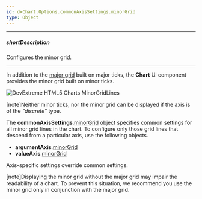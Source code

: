 ```yaml
---
id: dxChart.Options.commonAxisSettings.minorGrid
type: Object
---
```

---
##### shortDescription
Configures the minor grid.

---
In addition to the [major grid](/api-reference/10%20UI%20Components/dxChart/1%20Configuration/commonAxisSettings/grid '/Documentation/ApiReference/UI_Components/dxChart/Configuration/commonAxisSettings/grid/') built on major ticks, the **Chart** UI component provides the minor grid built on minor ticks.

![DevExtreme HTML5 Charts MinorGridLines](/images/ChartJS/visual_elements/minor_grid_lines.png)

[note]Neither minor ticks, nor the minor grid can be displayed if the axis is of the *"discrete"* type.

The **commonAxisSettings**.[minorGrid](/api-reference/10%20UI%20Components/dxChart/1%20Configuration/commonAxisSettings/minorGrid '/Documentation/ApiReference/UI_Components/dxChart/Configuration/commonAxisSettings/minorGrid/') object specifies common settings for all minor grid lines in the chart. To configure only those grid lines that descend from a particular axis, use the following objects.

- **argumentAxis**.[minorGrid](/api-reference/10%20UI%20Components/dxChart/1%20Configuration/commonAxisSettings/minorGrid '/Documentation/ApiReference/UI_Components/dxChart/Configuration/argumentAxis/minorGrid/')     
- **valueAxis**.[minorGrid](/api-reference/10%20UI%20Components/dxChart/1%20Configuration/commonAxisSettings/minorGrid '/Documentation/ApiReference/UI_Components/dxChart/Configuration/valueAxis/minorGrid/')       

Axis-specific settings override common settings.

[note]Displaying the minor grid without the major grid may impair the readability of a chart. To prevent this situation, we recommend you use the minor grid only in conjunction with the major grid.